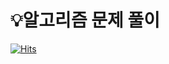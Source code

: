 #  💡알고리즘 문제 풀이

[![Hits](https://hits.seeyoufarm.com/api/count/incr/badge.svg?url=https://github.com/psun0610/Algorithm&count_bg=%23FFACC5&title_bg=%2338B2D2C7&icon=&icon_color=%23E7E7E7&title=Algorithm&edge_flat=false)](https://hits.seeyoufarm.com)
